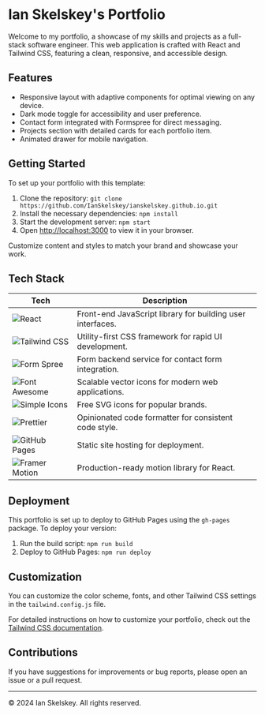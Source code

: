# Ian Skelskey's Portfolio

Welcome to my portfolio, a showcase of my skills and projects as a full-stack software engineer. This web application is crafted with React and Tailwind CSS, featuring a clean, responsive, and accessible design.

## Features

- Responsive layout with adaptive components for optimal viewing on any device.
- Dark mode toggle for accessibility and user preference.
- Contact form integrated with Formspree for direct messaging.
- Projects section with detailed cards for each portfolio item.
- Animated drawer for mobile navigation.

## Getting Started

To set up your portfolio with this template:

1. Clone the repository:
   `git clone https://github.com/IanSkelskey/ianskelskey.github.io.git`
2. Install the necessary dependencies:
   `npm install`
3. Start the development server:
   `npm start`
4. Open [http://localhost:3000](http://localhost:3000) to view it in your browser.

Customize content and styles to match your brand and showcase your work.

## Tech Stack

| Tech                                                                                                 | Description                                                |
| ---------------------------------------------------------------------------------------------------- | ---------------------------------------------------------- |
| ![React](https://img.shields.io/badge/-React-61DAFB?logo=react&logoColor=white)                      | Front-end JavaScript library for building user interfaces. |
| ![Tailwind CSS](https://img.shields.io/badge/-Tailwind_CSS-38B2AC?logo=tailwind-css&logoColor=white) | Utility-first CSS framework for rapid UI development.      |
| ![Form Spree](https://img.shields.io/badge/-Form_Spree-2EA2EF?logo=formspree&logoColor=white)        | Form backend service for contact form integration.         |
| ![Font Awesome](https://img.shields.io/badge/-Font_Awesome-339AF0?logo=font-awesome&logoColor=white) | Scalable vector icons for modern web applications.         |
| ![Simple Icons](https://img.shields.io/badge/-Simple_Icons-111111?logo=simpleicons&logoColor=white)  | Free SVG icons for popular brands.                         |
| ![Prettier](https://img.shields.io/badge/-Prettier-F7B93E?logo=prettier&logoColor=white)             | Opinionated code formatter for consistent code style.      |
| ![GitHub Pages](https://img.shields.io/badge/-Github_Pages-2088FF?logo=githubpages&logoColor=white)  | Static site hosting for deployment.                        |
| ![Framer Motion](https://img.shields.io/badge/-Framer_Motion-0055FF?logo=framer&logoColor=white)     | Production-ready motion library for React.                 |


## Deployment

This portfolio is set up to deploy to GitHub Pages using the `gh-pages` package. To deploy your version:

1. Run the build script:
   `npm run build`
2. Deploy to GitHub Pages:
   `npm run deploy`

## Customization

You can customize the color scheme, fonts, and other Tailwind CSS settings in the `tailwind.config.js` file.

For detailed instructions on how to customize your portfolio, check out the [Tailwind CSS documentation](https://tailwindcss.com/docs).

## Contributions

If you have suggestions for improvements or bug reports, please open an issue or a pull request.

---

© 2024 Ian Skelskey. All rights reserved.
